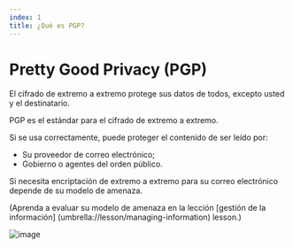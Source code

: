 ```yaml
---
index: 1
title: ¿Qué es PGP?
---
```

# Pretty Good Privacy (PGP)

El cifrado de extremo a extremo protege sus datos de todos, excepto usted y el destinatario.

PGP es el estándar para el cifrado de extremo a extremo.

Si se usa correctamente, puede proteger el contenido de ser leído por:

*   Su proveedor de correo electrónico;
*   Gobierno o agentes del orden público.

Si necesita encriptación de extremo a extremo para su correo electrónico depende de su modelo de amenaza.

(Aprenda a evaluar su modelo de amenaza en la lección [gestión de la información] (umbrella://lesson/managing-information) lesson.)

![image](email3.png)